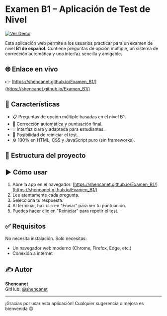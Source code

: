 # Examen B1 – Aplicación de Test de Nivel

[![Ver Demo](https://img.shields.io/badge/Demo-Ver%20App-blue)](https://shencanet.github.io/Examen_B1/)

Esta aplicación web permite a los usuarios practicar para un examen de nivel **B1 de español**. Contiene preguntas de opción múltiple, un sistema de corrección automática y una interfaz sencilla y amigable.

## 🌐 Enlace en vivo

👉 [https://shencanet.github.io/Examen_B1/](https://shencanet.github.io/Examen_B1/)

## 📌 Características

- 📋 Preguntas de opción múltiple basadas en el nivel B1.
- 🧠 Corrección automática y puntuación final.
- 💡 Interfaz clara y adaptada para estudiantes.
- 🔁 Posibilidad de reiniciar el test.
- ⚙️ 100% en HTML, CSS y JavaScript puro (sin frameworks).

## 📁 Estructura del proyecto


## ▶️ Cómo usar

1. Abre la app en el navegador: [https://shencanet.github.io/Examen_B1/](https://shencanet.github.io/Examen_B1/)
2. Lee atentamente cada pregunta.
3. Selecciona tu respuesta.
4. Al terminar, haz clic en "Enviar" para ver tu puntuación.
5. Puedes hacer clic en "Reiniciar" para repetir el test.

## ✅ Requisitos

No necesita instalación. Solo necesitas:

- Un navegador web moderno (Chrome, Firefox, Edge, etc.)
- Conexión a internet

## ✍️ Autor

**Shencanet**  
GitHub: [@shencanet](https://github.com/shencanet)

---

¡Gracias por usar esta aplicación! Cualquier sugerencia o mejora es bienvenida 😊